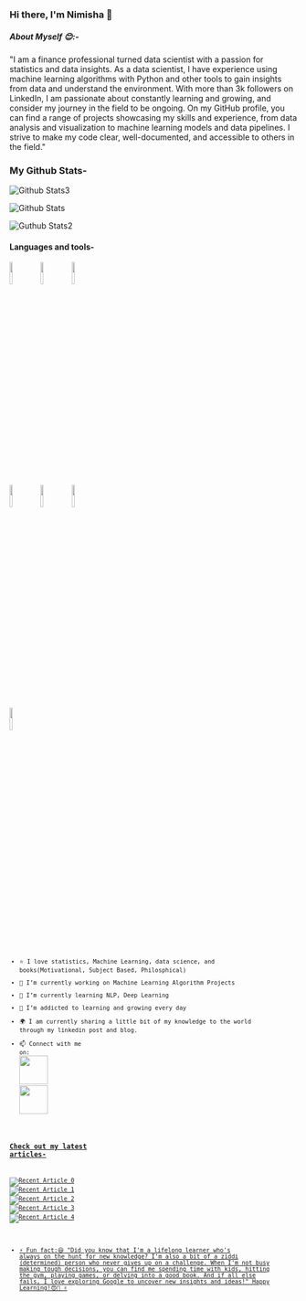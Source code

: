 ### Hi there, I'm Nimisha 👋

##### About Myself :blush::- 
"I am a finance professional turned data scientist with a passion for statistics and data insights.
As a data scientist, I have experience using machine learning algorithms with Python and other tools to gain insights from data and understand the environment. With more than 3k followers on LinkedIn, I am passionate about constantly learning and growing, and consider my journey in the field to be ongoing. On my GitHub profile, you can find a range of projects showcasing my skills and experience, from data analysis and visualization to machine learning models and data pipelines. I strive to make my code clear, well-documented, and accessible to others in the field."

### My Github Stats- 

![Github Stats3](https://github-readme-stats.vercel.app/api?username=21Nimisha)

![Github Stats](https://github-readme-streak-stats.herokuapp.com/?user=21Nimisha)

![Guthub Stats2](https://github-readme-stats.vercel.app/api/top-langs/?username=21Nimisha)

#### Languages and tools- 
<code><img width="10%" src="https://www.vectorlogo.zone/logos/python/python-ar21.svg"></code>
<code><img width="10%" src="https://www.vectorlogo.zone/logos/jupyter/jupyter-ar21.svg"></code>
<code><img width="10%" src="https://www.vectorlogo.zone/logos/visualstudio_code/visualstudio_code-ar21.svg"></code>
<br />
<code><img width="10%" src="https://github.com/get-icon/geticon/blob/master/icons/tableau.svg"></code>
<code><img width="10%" src="https://www.vectorlogo.zone/logos/git-scm/git-scm-ar21.svg"></code>
<code><img width="10%" src="https://www.vectorlogo.zone/logos/github/github-ar21.svg">
<code><img width="10%" src="https://www.vectorlogo.zone/logos/w3_html5/w3_html5-ar21.svg">
- ⭐ I love statistics, Machine Learning, data science, and books(Motivational, Subject Based, Philosphical)
- 🔭 I’m currently working on Machine Learning Algorithm Projects
- 🌱 I’m currently learning NLP, Deep Learning
- 🌱 I’m addicted to learning and growing every day
- 🌍 I am currently sharing a little bit of my knowledge to the world through my linkedin post and blog.
- 📫 Connect with me on:<a href="https://medium.com/@nimishasingh.1987">
    <img height="50" src="https://cdn4.iconfinder.com/data/icons/social-media-rounded-corners/512/Medium_rounded_cr-306.png"/></a>
<a href="https://www.linkedin.com/in/nimisha-singh-b6183419/"><img height="50" src="https://cdn2.iconfinder.com/data/icons/social-icon-3/512/social_style_3_in-306.png"/>
### Check out my latest articles-
<a target="_blank" href="https://github-readme-medium-recent-article.vercel.app/medium/@nimishasingh.1987/0"><img src="https://github-readme-medium-recent-article.vercel.app/medium/@nimishasingh.1987/0" alt="Recent Article 0"> 
 <a target="_blank" href="https://github-readme-medium-recent-article.vercel.app/medium/@nimishasingh.1987/1"><img src="https://github-readme-medium-recent-article.vercel.app/medium/@nimishasingh.1987/1" alt="Recent Article 1">
 <a target="_blank" href="https://github-readme-medium-recent-article.vercel.app/medium/@nimishasingh.1987/2"><img src="https://github-readme-medium-recent-article.vercel.app/medium/@nimishasingh.1987/2" alt="Recent Article 2">
 <a target="_blank" href="https://github-readme-medium-recent-article.vercel.app/medium/@nimishasingh.1987/3"><img src="https://github-readme-medium-recent-article.vercel.app/medium/@nimishasingh.1987/3" alt="Recent Article 3">
  <a target="_blank" href="https://github-readme-medium-recent-article.vercel.app/medium/@nimishasingh.1987/3"><img src="https://github-readme-medium-recent-article.vercel.app/medium/@nimishasingh.1987/4" alt="Recent Article 4">

- ⚡ Fun fact:😃 
"Did you know that I'm a lifelong learner who's always on the hunt for new knowledge? I'm also a bit of a ziddi (determined) person who never gives up on a challenge. When I'm not busy making tough decisions, you can find me spending time with kids, hitting the gym, playing games, or delving into a good book. And if all else fails, I love exploring Google to uncover new insights and ideas!"
Happy Learning!😍💖 :v:



<!--
**21Nimisha/21Nimisha** is a ✨ _special_ ✨ repository because its `README.md` (this file) appears on your GitHub profile.


Here are some ideas to get you started:

- 🔭 I’m currently working on ...
- 🌱 I’m currently learning ...
-  I’m looking to collaborate on ...
- 🤔 I’m looking for help with ...
- 💬 Ask me about ...
- 📫 How to reach me: ...
- 😄 Pronouns: ...
- ⚡ Fun fact: ...
-->
